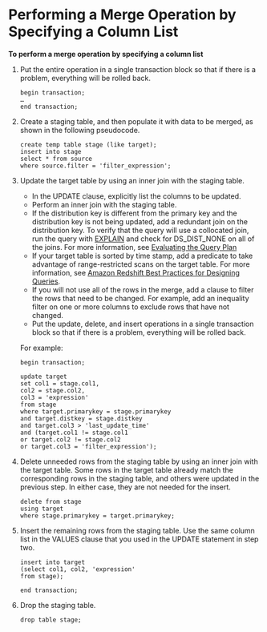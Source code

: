 # Performing a Merge Operation by Specifying a Column List<a name="merge-specify-a-column-list"></a>

**To perform a merge operation by specifying a column list**

1. Put the entire operation in a single transaction block so that if there is a problem, everything will be rolled back\. 

   ```
   begin transaction;
   … 
   end transaction;
   ```

1. Create a staging table, and then populate it with data to be merged, as shown in the following pseudocode\. 

   ```
   create temp table stage (like target); 
   insert into stage 
   select * from source 
   where source.filter = 'filter_expression';
   ```

1. Update the target table by using an inner join with the staging table\. 
   + In the UPDATE clause, explicitly list the columns to be updated\. 
   + Perform an inner join with the staging table\. 
   + If the distribution key is different from the primary key and the distribution key is not being updated, add a redundant join on the distribution key\. To verify that the query will use a collocated join, run the query with [EXPLAIN](r_EXPLAIN.md) and check for DS\_DIST\_NONE on all of the joins\. For more information, see [Evaluating the Query Plan](c_data_redistribution.md)
   + If your target table is sorted by time stamp, add a predicate to take advantage of range\-restricted scans on the target table\. For more information, see [Amazon Redshift Best Practices for Designing Queries](c_designing-queries-best-practices.md)\.
   + If you will not use all of the rows in the merge, add a clause to filter the rows that need to be changed\. For example, add an inequality filter on one or more columns to exclude rows that have not changed\.
   + Put the update, delete, and insert operations in a single transaction block so that if there is a problem, everything will be rolled back\.

    For example: 

   ```
   begin transaction;
   
   update target 
   set col1 = stage.col1, 
   col2 = stage.col2, 
   col3 = 'expression' 
   from stage 
   where target.primarykey = stage.primarykey 
   and target.distkey = stage.distkey 
   and target.col3 > 'last_update_time' 
   and (target.col1 != stage.col1 
   or target.col2 != stage.col2 
   or target.col3 = 'filter_expression');
   ```

1. Delete unneeded rows from the staging table by using an inner join with the target table\. Some rows in the target table already match the corresponding rows in the staging table, and others were updated in the previous step\. In either case, they are not needed for the insert\. 

   ```
   delete from stage 
   using target 
   where stage.primarykey = target.primarykey;
   ```

1. Insert the remaining rows from the staging table\. Use the same column list in the VALUES clause that you used in the UPDATE statement in step two\. 

   ```
   insert into target
   (select col1, col2, 'expression'
   from stage);
   
   end transaction;
   ```

1. Drop the staging table\. 

   ```
   drop table stage;
   ```